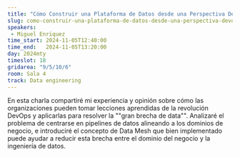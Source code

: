 ```yaml
---
title: "Cómo Construir una Plataforma de Datos desde una Perspectiva DevOps"
slug: como-construir-una-plataforma-de-datos-desde-una-perspectiva-devops
speakers:
 - Miguel Enriquez
time_start: 2024-11-05T12:40:00
time_end:   2024-11-05T13:20:00
day: 2024mty
timeslot: 18
gridarea: "9/5/10/6"
room: Sala 4
track: Data engineering
---
```


En esta charla compartiré mi experiencia y opinión sobre cómo las organizaciones pueden tomar lecciones aprendidas de la revolución DevOps y aplicarlas para resolver la ""gran brecha de data"". Analizaré el problema de centrarse en pipelines de datos alineando a los dominios de negocio, e introduciré el concepto de Data Mesh que bien implementado puede ayudar a reducir esta brecha entre el dominio del negocio y la ingeniería de datos.


